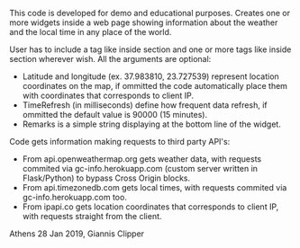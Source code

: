 This code is developed for demo and educational purposes. Creates one or more widgets inside a web page showing information about the weather and the local time in any place of the world. 

User has to include a tag like <script src='widget-weather-and-clock.js'></script> inside <head> section and one or more tags like <script>new WeatherApiWidget(latitude, longitude, timeRefresh, remarks);</script> inside <body> section wherever wish. All the arguments are optional:
- Latitude and longitude (ex. 37.983810, 23.727539) represent location coordinates on the map, if ommitted the code automatically place them with coordinates that corresponds to client IP. 
- TimeRefresh (in milliseconds) define how frequent data refresh, if ommitted the default value is 90000 (15 minutes). 
- Remarks is a simple string displaying at the bottom line of the widget.

Code gets information making requests to third party API's:
- From api.openweathermap.org gets weather data, with requests commited via gc-info.herokuapp.com (custom server written in Flask/Python) to bypass Cross Origin blocks.
- From api.timezonedb.com gets local times, with requests commited via gc-info.herokuapp.com too.
- From ipapi.co gets location coordinates that corresponds to client IP, with requests straight from the client.

Athens 28 Jan 2019, Giannis Clipper